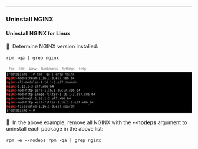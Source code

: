 ___
### Uninstall NGINX

#### Uninstall NGINX for Linux

🔴 &nbsp;Determine NGINX version installed:
```
rpm -qa | grep nginx
```

![Image: Determine NGINX  Version](images/image_uninstall_determine_nginx_version.png)

🔴 &nbsp;In the above example, remove all NGINX with the **--nodeps** argument to uninstall each package in the above list:
```
rpm -e --nodeps rpm -qa | grep nginx
```
